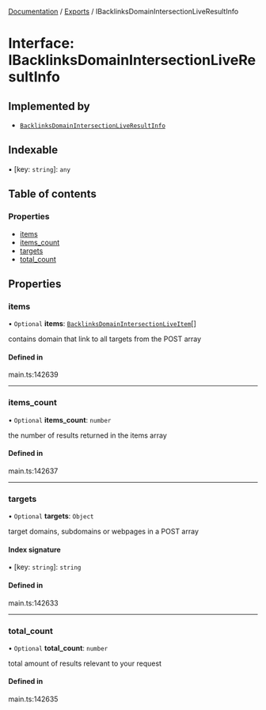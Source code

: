 [Documentation](../README.md) / [Exports](../modules.md) / IBacklinksDomainIntersectionLiveResultInfo

# Interface: IBacklinksDomainIntersectionLiveResultInfo

## Implemented by

- [`BacklinksDomainIntersectionLiveResultInfo`](../classes/BacklinksDomainIntersectionLiveResultInfo.md)

## Indexable

▪ [key: `string`]: `any`

## Table of contents

### Properties

- [items](IBacklinksDomainIntersectionLiveResultInfo.md#items)
- [items\_count](IBacklinksDomainIntersectionLiveResultInfo.md#items_count)
- [targets](IBacklinksDomainIntersectionLiveResultInfo.md#targets)
- [total\_count](IBacklinksDomainIntersectionLiveResultInfo.md#total_count)

## Properties

### items

• `Optional` **items**: [`BacklinksDomainIntersectionLiveItem`](../classes/BacklinksDomainIntersectionLiveItem.md)[]

contains domain that link to all targets from the POST array

#### Defined in

main.ts:142639

___

### items\_count

• `Optional` **items\_count**: `number`

the number of results returned in the items array

#### Defined in

main.ts:142637

___

### targets

• `Optional` **targets**: `Object`

target domains, subdomains or webpages in a POST array

#### Index signature

▪ [key: `string`]: `string`

#### Defined in

main.ts:142633

___

### total\_count

• `Optional` **total\_count**: `number`

total amount of results relevant to your request

#### Defined in

main.ts:142635
